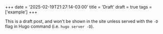 +++
date = '2025-02-19T21:27:14-03:00'
title = 'Draft'
draft = true
tags = ['example']
+++

This is a draft post, and won't be shown in the site unless served with the `-D` flag in Hugo command (i.e. `hugo server -D`).
